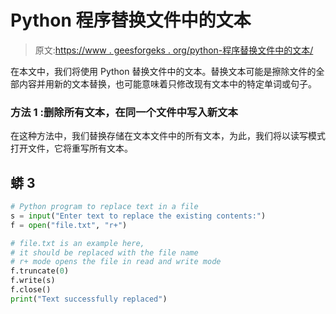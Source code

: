 # Python 程序替换文件中的文本

> 原文:[https://www . geesforgeks . org/python-程序替换文件中的文本/](https://www.geeksforgeeks.org/python-program-to-replace-text-in-a-file/)

在本文中，我们将使用 Python 替换文件中的文本。替换文本可能是擦除文件的全部内容并用新的文本替换，也可能意味着只修改现有文本中的特定单词或句子。

### **方法 1** :删除所有文本，在同一个文件中写入新文本

在这种方法中，我们替换存储在文本文件中的所有文本，为此，我们将以读写模式打开文件，它将重写所有文本。

## 蟒 3

```py
# Python program to replace text in a file
s = input("Enter text to replace the existing contents:")
f = open("file.txt", "r+")

# file.txt is an example here,
# it should be replaced with the file name
# r+ mode opens the file in read and write mode
f.truncate(0)
f.write(s)
f.close()
print("Text successfully replaced")
```